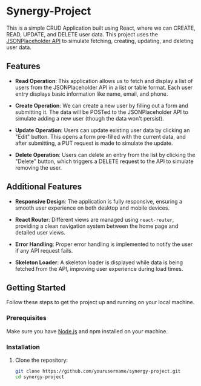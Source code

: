 # Synergy-Project

This is a simple CRUD Application built using React, where we can CREATE, READ, UPDATE, and DELETE user data. This project uses the [JSONPlaceholder API](https://jsonplaceholder.typicode.com/) to simulate fetching, creating, updating, and deleting user data.

## Features

- **Read Operation**: This application allows us to fetch and display a list of users from the JSONPlaceholder API in a list or table format. Each user entry displays basic information like name, email, and phone.
  
- **Create Operation**: We can create a new user by filling out a form and submitting it. The data will be POSTed to the JSONPlaceholder API to simulate adding a new user (though the data won't persist).

- **Update Operation**: Users can update existing user data by clicking an "Edit" button. This opens a form pre-filled with the current data, and after submitting, a PUT request is made to simulate the update.

- **Delete Operation**: Users can delete an entry from the list by clicking the "Delete" button, which triggers a DELETE request to the API to simulate removing the user.

## Additional Features

- **Responsive Design**: The application is fully responsive, ensuring a smooth user experience on both desktop and mobile devices.
  
- **React Router**: Different views are managed using `react-router`, providing a clean navigation system between the home page and detailed user views.

- **Error Handling**: Proper error handling is implemented to notify the user if any API request fails.

- **Skeleton Loader**: A skeleton loader is displayed while data is being fetched from the API, improving user experience during load times.

## Getting Started

Follow these steps to get the project up and running on your local machine.

### Prerequisites

Make sure you have [Node.js](https://nodejs.org/) and npm installed on your machine.

### Installation

1. Clone the repository:
   ```bash
   git clone https://github.com/yourusername/synergy-project.git
   cd synergy-project
